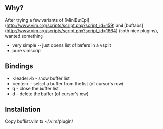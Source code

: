 ## Why? 

After trying a few variants of [MiniBufEpl] (http://www.vim.org/scripts/script.php?script_id=159)
and [buftabs] (http://www.vim.org/scripts/script.php?script_id=1664) (both nice
plugins), wanted something

* very simple -- just opens list of bufers in a vsplit
* pure vimscript

## Bindings

* &lt;leader&gt;b - show buffer list
* &lt;enter&gt; - select a buffer from the list (of cursor's row)
* q - close the buffer list
* d - delete the buffer (of cursor's row)

## Installation

Copy buflist.vim to ~/.vim/plugin/
